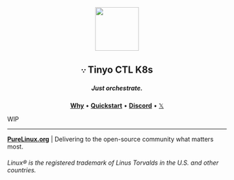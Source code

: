 <div align="center">
  <img width="100" height="100" src="https://avatars.githubusercontent.com/u/190339082">
  <h2>𐬺 Tinyo CTL K8s</h2>
  <h5>Just orchestrate.</h5>
  <p align="center">
    <a href="https://github.com/pure-linux/tinyo#benchmark"><b>Why</b></a> •
    <a href="https://github.com/pure-linux/tinyo#quickstart"><b>Quickstart</b></a> •
    <a href="https://discord.gg/ERKBk6ArnQ" target="_blank"><b>Discord</b></a> •
    <a href="https://x.com/PureLinux" target="_blank">𝕏</a>
  </p>
</div>

WIP

---

**[PureLinux.org][purelinux.org]** | Delivering to the open-source community what matters most.

###### Linux® is the registered trademark of Linus Torvalds in the U.S. and other countries.

[purelinux.org]: https://purelinux.org